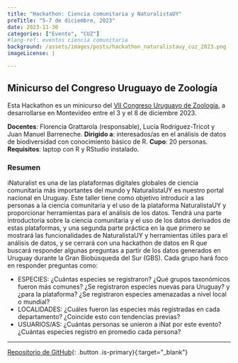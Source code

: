 ```yaml
---
title: "Hackathon: Ciencia comunitaria y NaturalistaUY"
preTitle: "5-7 de diciembre, 2023"
date: 2023-11-30
categories: ["Evento", "CUZ"]
#lang-ref: eventos ciencia comunitaria
background: /assets/images/posts/hackathon_naturalistauy_cuz_2023.png
imageLicense: |

---
```


## Minicurso del Congreso Uruguayo de Zoología

Esta Hackathon es un minicurso del [VII Congreso Uruguayo de Zoología](https://cuz.szu.org.uy), a desarrollarse en Montevideo entre el 3 y el 8 de diciembre 2023.

**Docentes**: Florencia Grattarola (responsable), Lucía Rodríguez-Tricot y Juan Manuel Barreneche.
**Dirigido a**: interesados/as en el análisis de datos de biodiversidad con conocimiento básico de R.
**Cupo**: 20 personas.
**Requisitos**: laptop con R y RStudio instalado.

### Resumen
iNaturalist es una de las plataformas digitales globales de ciencia comunitaria más importantes del mundo y NaturalistaUY es nuestro portal nacional en Uruguay. Este taller tiene como objetivo introducir a las personas a la ciencia comunitaria y el uso de la plataforma NaturalistaUY y proporcionar herramientas para el análisis de los datos. Tendrá una parte introductoria sobre la ciencia comunitaria y el uso de los datos derivados de estas plataformas, y una segunda parte práctica en la que primero se mostrará las funcionalidades de NaturalistaUY y herramientas útiles para el análisis de datos, y se cerrará con una hackathon de datos en R que buscará responder algunas preguntas a partir de los datos generados en Uruguay durante la Gran Biobúsqueda del Sur (GBS). Cada grupo hará foco en responder preguntas como:

  - ESPECIES: ¿Cuántas especies se registraron? ¿Qué grupos taxonómicos fueron más comunes? ¿Se registraron especies nuevas para Uruguay? y ¿para la plataforma? ¿Se registraron especies amenazadas a nivel local o mundial?  
  - LOCALIDADES: ¿Cuáles fueron las especies más registradas en cada departamento? ¿Coincide esto con tendencias previas?  
  - USUARIOS/AS: ¿Cuántas personas se unieron a iNat por este evento? ¿Cuántas especies registró en promedio cada persona?  

***

[Repositorio de GitHub](https://github.com/bienflorencia/hackathon_CUZ2023){: .button .is-primary}{:target="_blank"}
